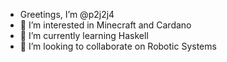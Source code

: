 - Greetings, I’m @p2j2j4
- 👀 I’m interested in Minecraft and Cardano
- 🌱 I’m currently learning Haskell
- 💞️ I’m looking to collaborate on Robotic Systems

<!---
p2j2j4/p2j2j4 is a ✨ special ✨ repository because its `README.md` (this file) appears on your GitHub profile.
You can click the Preview link to take a look at your changes.
--->
